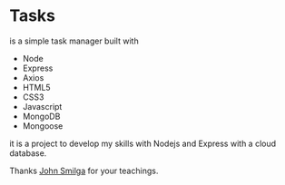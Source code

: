 # Tasks
is a simple task manager built with

- Node
- Express
- Axios
- HTML5
- CSS3
- Javascript
- MongoDB
- Mongoose

it is a project to develop my skills with Nodejs and Express with a cloud database.

Thanks [John Smilga](https://github.com/john-smilga) for your teachings.